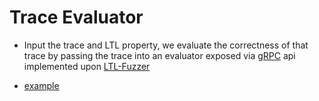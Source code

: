 # Trace Evaluator

- Input the trace and LTL property,
  we evaluate the correctness of that
  trace by passing the trace into an
  evaluator exposed via [gRPC](./proto/ltlfuzz.proto)
  api implemented upon [LTL-Fuzzer](https://github.com/ltlfuzzer/LTL-Fuzzer)

- [example](./cmd/example)
